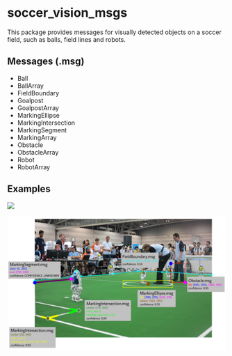 # soccer_vision_msgs

This package provides messages for visually detected objects on a soccer field, such as balls, field lines and robots.

## Messages (.msg)

* Ball
* BallArray
* FieldBoundary
* Goalpost
* GoalpostArray
* MarkingEllipse
* MarkingIntersection
* MarkingSegment
* MarkingArray
* Obstacle
* ObstacleArray
* Robot
* RobotArray 

## Examples

![](images/soccer_vision_msgs_visualized.png)

![](images/obstacle_fieldboundary_markings_visualized.png)
